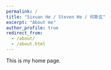 ```yaml
---
permalink: /
title: "Sixuan He / Steven He / 何斯玄"
excerpt: "About me"
author_profile: true
redirect_from: 
  - /about/
  - /about.html
---
```

This is my home page.
